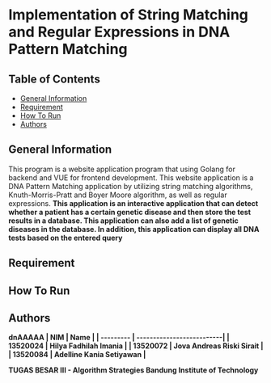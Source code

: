 # Implementation of String Matching and Regular Expressions in DNA Pattern Matching

## Table of Contents
- [General Information](#general-information)
- [Requirement](#requirement)
- [How To Run](#how-to-run)
- [Authors](#authors)

## General Information
This program is a website application program that using Golang for backend and VUE for frontend development. This website application is a DNA Pattern Matching application by utilizing string matching algorithms, Knuth-Morris-Pratt and Boyer Moore algorithm, as well as regular expressions.
<b>
This application is an interactive application that can detect whether a patient has a certain genetic disease and then store the test results in a database. This application can also add a list of genetic diseases in the database. In addition, this application can display all DNA tests based on the entered query

## Requirement

## How To Run

## Authors

<b>dnAAAAA</b>
| NIM       | Name                      |
| --------- | --------------------------|
| 13520024  | Hilya Fadhilah Imania     |
| 13520072  | Jova Andreas Riski Sirait |
| 13520084  | Adelline Kania Setiyawan  |

TUGAS BESAR III - Algorithm Strategies
<b>
Bandung Institute of Technology